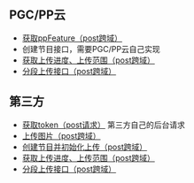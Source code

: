 PGC/PP云
----------

  - [获取ppFeature（post跨域）](upload/api_feature.md)
  - 创建节目接口，需要PGC/PP云自己实现 
  - [获取上传进度、上传范围（post跨域）](upload/api_uploading.md) 
  - [分段上传接口（post跨域）](upload/api_uploaded.md) 

第三方
----------

  - [获取token（post请求）](upload/uploadauth.md) 第三方自己的后台请求
  - [上传图片（post跨域）](upload/uploadpic.md)
  - [创建节目并初始化上传（post跨域）](upload/initupload.md)
  - [获取上传进度、上传范围（post跨域）](upload/getrange.md)
  - [分段上传接口（post跨域）](upload/uploadrange.md)

